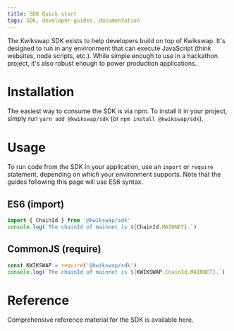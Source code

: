 ```yaml
---
title: SDK Quick start
tags: SDK, developer-guides, documentation
---
```


The Kwikswap SDK exists to help developers build on top of Kwikswap. It's designed to run in any environment that can execute JavaScript (think websites, node scripts, etc.). While simple enough to use in a hackathon project, it's also robust enough to power production applications.

# Installation

The easiest way to consume the SDK is via npm. To install it in your project, simply run `yarn add @kwikswap/sdk` (or `npm install @kwikswap/sdk`).

# Usage

To run code from the SDK in your application, use an `import` or `require` statement, depending on which your environment supports. Note that the guides following this page will use ES6 syntax.

## ES6 (import)

```typescript
import { ChainId } from '@kwikswap/sdk'
console.log(`The chainId of mainnet is ${ChainId.MAINNET}.`)
```

## CommonJS (require)

```typescript
const KWIKSWAP = require('@kwikswap/sdk')
console.log(`The chainId of mainnet is ${KWIKSWAP.ChainId.MAINNET}.`)
```

# Reference

Comprehensive reference material for the SDK is available <Link to='/docs/SDK'>here</Link>.
